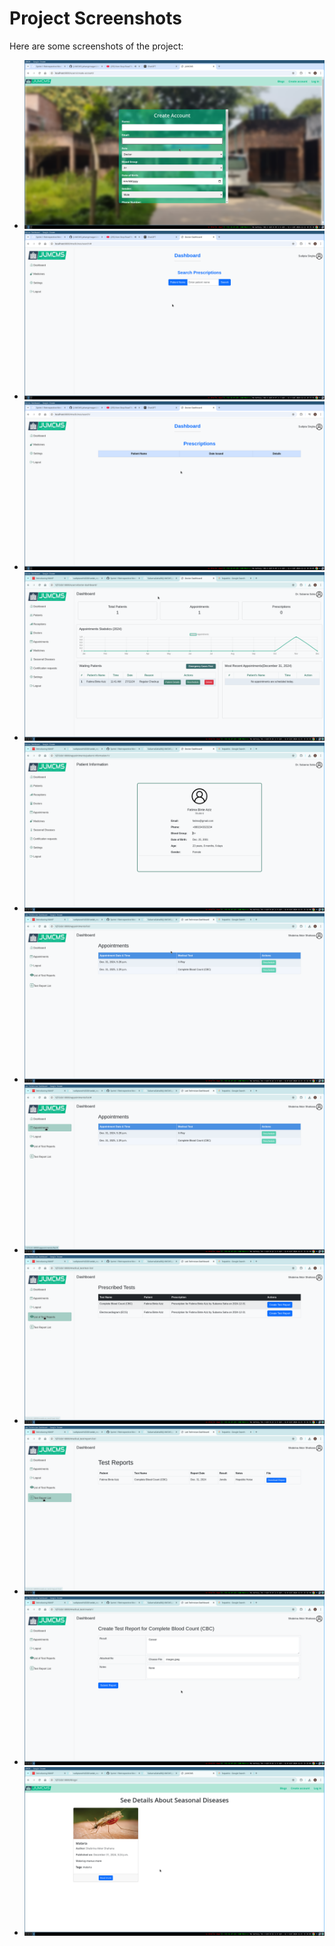 # Project Screenshots
Here are some screenshots of the project:
- ![](screenshots/spr1output2.png)
- ![](screenshots/spr1output3.png)
- ![](screenshots/spr1output4.png)
- ![](screenshots/sprintoutput01.png)
- ![](screenshots/sprintoutput02.png)
- ![](screenshots/sprintoutput03.png)
- ![](screenshots/sprintoutput04.png)
- ![](screenshots/sprintoutput05.png)
- ![](screenshots/sprintoutput06.png)
- ![](screenshots/sprintoutput07.png)
- ![](screenshots/sprintoutput08.png)

